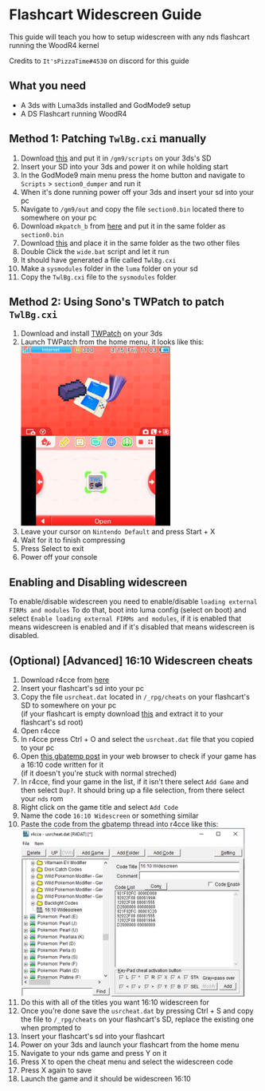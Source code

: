 # Flashcart Widescreen Guide

This guide will teach you how to setup widescreen with any nds flashcart running the WoodR4 kernel

Credits to `It'sPizzaTime#4530` on discord for this guide

## What you need

* A 3ds with Luma3ds installed and GodMode9 setup
* A DS Flashcart running WoodR4

## Method 1: Patching `TwlBg.cxi` manually

1. Download [this](/files/flashcart_widescreen/section0_dumper.gm9) and put it in `/gm9/scripts` on your 3ds's SD
2. Insert your SD into your 3ds and power it on while holding start
3. In the GodMode9 main menu press the home button and navigate to `Scripts` > `section0_dumper` and run it
4. When it's done running power off your 3ds and insert your sd into your pc
5. Navigate to `/gm9/out` and copy the file `section0.bin` located there to somewhere on your pc
6. Download `mkpatch_b` from [here](https://puu.sh/E43fN/f7f3eb2f61.zip) and put it in the same folder as `section0.bin`
7. Download [this](/files/flashcart_widescreen/wide.bat) and place it in the same folder as the two other files
8. Double Click the `wide.bat` script and let it run
9. It should have generated a file called `TwlBg.cxi`
10. Make a `sysmodules` folder in the `luma` folder on your sd
11. Copy the `TwlBg.cxi` file to the `sysmodules` folder

## Method 2: Using Sono's TWPatch to patch `TwlBg.cxi`

1. Download and install [TWPatch](https://sono.9net.org/hebrew/TWPatch/data/TWPatch.cia/) on your 3ds
2. Launch TWPatch from the home menu, it looks like this:  
![TWPatch Home Menu](/files/pic/TWPatch_Home.png)
3. Leave your cursor on `Nintendo Default` and press Start + X
4. Wait for it to finish compressing
5. Press Select to exit
6. Power off your console

## Enabling and Disabling widescreen

To enable/disable widescreen you need to enable/disable `loading external FIRMs and modules`
To do that, boot into luma config (select on boot) and select `Enable loading external FIRMs and modules`, if it is enabled that means widescreen is enabled and if it's disabled that means widescreen is disabled.

## (Optional) [Advanced] 16:10 Widescreen cheats

1. Download r4cce from [here](http://hp.vector.co.jp/authors/VA013928/bin/r4cce086.zip)
2. Insert your flashcart's sd into your pc
3. Copy the file `usrcheat.dat` located in `/_rpg/cheats` on your flashcart's SD to somewhere on your pc <br/> (if your flashcart is empty download [this](https://mega.nz/#!rpkhRCLB!yQdCQGOMfm3LZaf6DYOho60w5M530CZAKWu6uvQX_Eo) and extract it to your flashcart's sd root)
4. Open r4cce
5. In r4cce press Ctrl + O and select the `usrcheat.dat` file that you copied to your pc
6. Open [this gbatemp post](<https://gbatemp.net/threads/widescreen-cheats-for-ds-games-on-3ds.543212/>) in your web browser to check if your game has a 16:10 code written for it  
(if it doesn't you're stuck with normal streched)
7. In r4cce, find your game in the list, if it isn't there select `Add Game` and then select `Dup?`. It should bring up a file selection, from there select your `nds` rom
8. Right click on the game title and select `Add Code`
9. Name the code `16:10 Widescreen` or something similar
10. Paste the code from the gbatemp thread into r4cce like this:  
![r4cce HG code](/files/pic/r4cce_code.png)
11. Do this with all of the titles you want 16:10 widescreen for
12. Once you're done save the `usrcheat.dat` by pressing Ctrl + S and  copy the file to `/_rpg/cheats` on your flashcart's SD, replace the existing one when prompted to
13. Insert your flashcart's sd into your flashcart
14. Power on your 3ds and launch your flashcart from the home menu
15. Navigate to your nds game and press Y on it
16. Press X to open the cheat menu and select the widescreen code
17. Press X again to save
18. Launch the game and it should be widescreen 16:10
